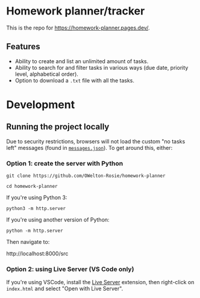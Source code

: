 # Homework planner/tracker 
This is the repo for <a href="https://homework-planner.pages.dev">https://homework-planner.pages.dev/</a>.

## Features
- Ability to create and list an unlimited amount of tasks.
- Ability to search for and filter tasks in various ways (due date, priority level, alphabetical order).
- Option to download a `.txt` file with all the tasks.

# Development
## Running the project locally
Due to security restrictions, browsers will not load the custom "no tasks left" messages (found in [`messages.json`](https://github.com/OWelton-Rosie/homework-planner/blob/main/src/messages.json)). To get around this, either:

### Option 1: create the server with Python
```
git clone https://github.com/OWelton-Rosie/homework-planner
```
```
cd homework-planner
```
If you're using Python 3:
```
python3 -m http.server
```
If you're using another version of Python:
```
python -m http.server
```

Then navigate to: 

http://localhost:8000/src

### Option 2: using Live Server (VS Code only)

If you're using VSCode, install the [Live Server](https://marketplace.visualstudio.com/items?itemName=ritwickdey.LiveServer) extension, then right-click on `index.html` and select "Open with Live Server".




